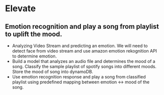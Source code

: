 # Elevate

## Emotion recognition and play a song from playlist to uplift the mood. 


* Analyzing Video Stream and predicting an emotion. We will need to detect face from video stream and use amazon emotion rekognition API to determine emotion.
* Build a model that analyzes an audio file and determines the mood of a song. Classify the sample playlist of spotify songs into different moods. Store the mood of song into dynamoDB.
* Use emotion recognition response and play a song from classified playlist using predefined mapping between emotion <-> mood of the song. 



